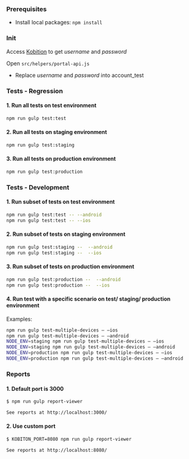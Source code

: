 ### Prerequisites
 * Install local packages:  `npm install`

### Init
Access [Kobition](https://kobiton.com) to get *username* and *password*

Open `src/helpers/portal-api.js`
* Replace *username* and *password* into account_test

### Tests - Regression

#### 1. Run all tests on test environment
```bash
npm run gulp test:test
```

#### 2. Run all tests on staging environment
```bash
npm run gulp test:staging
```

#### 3. Run all tests on production environment
```bash
npm run gulp test:production
```

### Tests - Development

#### 1. Run subset of tests on test environment
```bash
npm run gulp test:test -- --android
npm run gulp test:test -- --ios
```

#### 2. Run subset of tests on staging environment
```bash
npm run gulp test:staging --  --android
npm run gulp test:staging --  --ios
```

#### 3. Run subset of tests on production environment
```bash
npm run gulp test:production --  --android
npm run gulp test:production --  --ios
```

#### 4. Run test with a specific scenario on test/ staging/ production environment
Examples:
```bash
npm run gulp test-multiple-devices — —ios
npm run gulp test-multiple-devices — —android
NODE_ENV=staging npm run gulp test-multiple-devices — —ios
NODE_ENV=staging npm run gulp test-multiple-devices — —android
NODE_ENV=production npm run gulp test-multiple-devices — —ios
NODE_ENV=production npm run gulp test-multiple-devices — —android
```

### Reports

#### 1. Default port is 3000
```bash
$ npm run gulp report-viewer

See reports at http://localhost:3000/
```
#### 2. Use custom port
```bash
$ KOBITON_PORT=8080 npm run gulp report-viewer

See reports at http://localhost:8080/
```
